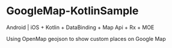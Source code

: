 # GoogleMap-KotlinSample
Android | iOS + Kotlin + DataBinding + Map Api + Rx + MOE

Using OpenMap geojson to show custom places on Google Map
